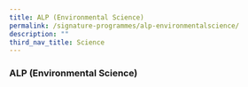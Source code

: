 ```yaml
---
title: ALP (Environmental Science)
permalink: /signature-programmes/alp-environmentalscience/
description: ""
third_nav_title: Science
---
```


### ALP (Environmental Science)